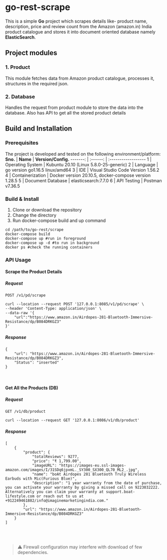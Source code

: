 # go-rest-scrape
This is a simple **Go** project which scrapes details like- product name, description, price and review count from the Amazon (amazon.in) India product catalogue and stores it into document oriented database namely **ElasticSearch**.

## Project modules

### 1. Product
This module fetches data from Amazon product catalogue, processes it, structures in the required json.

### 2. Database
Handles the request from product module to store the data into the database.
Also has API to get all the stored product details

## Build and Installation

### Prerequisites
The project is developed and tested on the following environment/platform:
**Sno.** | **Name** | **Version/Config.**
-------: | :------: | :------------------
1 | Operating System | Kubuntu 20.10 (Linux 5.8.0-25-generic)
2 | Language | go version go1.16.5 linux/amd64
3 | IDE | Visual Studio Code Version 1.56.2
4 | Containerization | Docker version 20.10.5, docker-compose version 1.28.5
5 | Document Database | elasticsearch:7.7.0
6 | API Testing | Postman v7.36.5

### Build & Install
1. Clone or download the repository
2. Change the directory
3. Run docker-compose build and up command 

```
cd /path/to/go-rest/scrape
docker-compose build
docker-compose up #run in foreground
docker-compose up -d #to run in background
docker ps #check the running containers
```

### API Usage 
#### Scrape the Product Details
##### Request
`POST /v1/pd/scrape`
```
curl --location --request POST '127.0.0.1:8085/v1/pd/scrape' \
--header 'Content-Type: application/json' \
--data-raw '{
    "url":"https://www.amazon.in/Airdopes-281-Bluetooth-Immersive-Resistance/dp/B084DRKGZ3"
}'
```
##### Response
```
{
    "url": "https://www.amazon.in/Airdopes-281-Bluetooth-Immersive-Resistance/dp/B084DRKGZ3",
    "Status": "inserted"
}
```
  </br> 
  
#### Get All the Products (DB)
##### Request
`GET /v1/db/product`
```
curl --location --request GET '127.0.0.1:8086/v1/db/product'
```
##### Response
```
[
    {
        "product": {
            "totalReviews": 9277,
            "price": "₹ 1,799.00",
            "imageURL": "https://images-eu.ssl-images-amazon.com/images/I/31SDq6jpxmL._SY300_SX300_QL70_ML2_.jpg",
            "name": "boAt Airdopes 281 Bluetooth Truly Wireless Earbuds with Mic(Furious Blue)",
            "description": "1 year warranty from the date of purchase, you can activate your warranty by giving a missed call on 9223032222. Alternatively you can claim your warranty at support.boat-lifestyle.com or reach out to us at +912249461882/info@imaginemarketingindia.com."
        },
        "url": "https://www.amazon.in/Airdopes-281-Bluetooth-Immersive-Resistance/dp/B084DRKGZ3"
    }
]
```
</br> </br>
> :warning: Firewall configuration may interfere with download of few dependencies.
